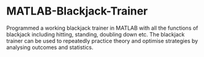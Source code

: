 # MATLAB-Blackjack-Trainer
Programmed a working blackjack trainer in MATLAB with all the functions of blackjack including hitting, standing, doubling down etc. The blackjack trainer can be used to repeatedly practice theory and optimise strategies by analysing outcomes and statistics.
